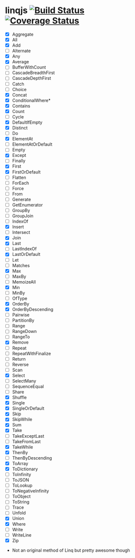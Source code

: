 # linqjs [![Build Status](https://api.travis-ci.org/SvSchmidt/linqjs.png)](https://travis-ci.org/SvSchmidt/linqjs) [![Coverage Status](https://coveralls.io/repos/github/SvSchmidt/linqjs/badge.svg)](https://coveralls.io/github/SvSchmidt/linqjs)

- [x] Aggregate
- [x] All
- [x] Add
- [ ] Alternate
- [x] Any
- [x] Average
- [ ] BufferWithCount
- [ ] CascadeBreadthFirst
- [ ] CascadeDepthFirst
- [ ] Catch
- [ ] Choice
- [x] Concat
- [x] ConditionalWhere*
- [x] Contains
- [x] Count
- [ ] Cycle
- [x] DefaultIfEmpty
- [x] Distinct
- [ ] Do
- [x] ElementAt
- [ ] ElementAtOrDefault
- [ ] Empty
- [x] Except
- [ ] Finally
- [x] First
- [x] FirstOrDefault
- [ ] Flatten
- [ ] ForEach
- [ ] Force
- [ ] From
- [ ] Generate
- [ ] GetEnumerator
- [ ] GroupBy
- [ ] GroupJoin
- [ ] IndexOf
- [x] Insert
- [ ] Intersect
- [x] Join
- [x] Last
- [ ] LastIndexOf
- [x] LastOrDefault
- [ ] Let
- [ ] Matches
- [x] Max
- [ ] MaxBy
- [ ] MemoizeAll
- [x] Min
- [ ] MinBy
- [ ] OfType
- [x] OrderBy
- [x] OrderByDescending
- [ ] Pairwise
- [ ] PartitionBy
- [ ] Range
- [ ] RangeDown
- [ ] RangeTo
- [x] Remove
- [ ] Repeat
- [ ] RepeatWithFinalize
- [ ] Return
- [ ] Reverse
- [ ] Scan
- [x] Select
- [ ] SelectMany
- [ ] SequenceEqual
- [ ] Share
- [x] Shuffle
- [x] Single
- [x] SingleOrDefault
- [x] Skip
- [x] SkipWhile
- [x] Sum
- [x] Take
- [ ] TakeExceptLast
- [ ] TakeFromLast
- [x] TakeWhile
- [x] ThenBy
- [ ] ThenByDescending
- [x] ToArray
- [x] ToDictionary
- [ ] ToInfinity
- [ ] ToJSON
- [ ] ToLookup
- [ ] ToNegativeInfinity
- [ ] ToObject
- [ ] ToString
- [ ] Trace
- [ ] Unfold
- [x] Union
- [x] Where
- [ ] Write
- [ ] WriteLine
- [x] Zip

* Not an original method of Linq but pretty awesome though
